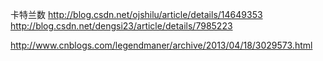 卡特兰数
http://blog.csdn.net/ojshilu/article/details/14649353
http://blog.csdn.net/dengsi23/article/details/7985223

http://www.cnblogs.com/legendmaner/archive/2013/04/18/3029573.html

